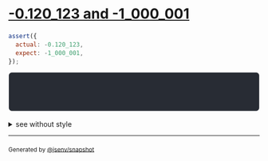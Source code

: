 # [-0.120_123 and -1_000_001](../../number.test.js#L95)

```js
assert({
  actual: -0.120_123,
  expect: -1_000_001,
});
```

![img](throw.svg)

<details>
  <summary>see without style</summary>

```console
AssertionError: actual and expect are different

actual:         -0.120_123
expect: -1_000_001
```

</details>


---

<sub>
  Generated by <a href="https://github.com/jsenv/core/tree/main/packages/independent/snapshot">@jsenv/snapshot</a>
</sub>
